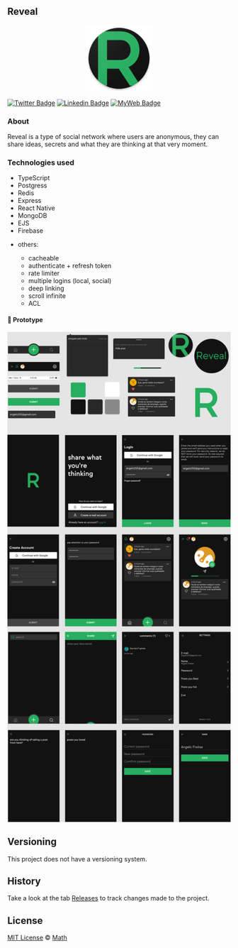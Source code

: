 ## Reveal

<p align="center">
  <img alt="logo" src="./assets/icon.png" width="150" />
</p>

[![Twitter Badge](https://img.shields.io/badge/-@t__h__e__u-1ca0f1?style=flat-square&labelColor=1ca0f1&logo=twitter&logoColor=white&link=https://twitter.com/t_h_e_u)](https://twitter.com/t_h_e_u) 
[![Linkedin Badge](https://img.shields.io/badge/-matheusgbatista-blue?style=flat-square&logo=Linkedin&logoColor=white&link=https://www.linkedin.com/in/matheusgbatista-3392bb153/)](https://www.linkedin.com/in/matheusgbatista/) 
[![MyWeb Badge](https://img.shields.io/badge/-t--heu.github.io-333?style=flat-square&link=https://t-heu.github.io/)](https://t-heu.github.io) 


### About
Reveal is a type of social network where users are anonymous, they can share ideas, secrets and what they are thinking at that very moment.

###  Technologies used
- TypeScript
- Postgress
- Redis
- Express
- React Native
- MongoDB
- EJS
- Firebase

<ul>
  <li>others:</li>
  <ul>
    <li>cacheable</li>
    <li>authenticate + refresh token</li>
    <li>rate limiter</li>
    <li>multiple logins (local, social)</li>
    <li>deep linking</li>
    <li>scroll infinite</li>
    <li>ACL</li>
  </ul>
</ul>

<h4>📸 Prototype</h4>
<p align="center">
  <img alt="schema_design" src="./docs/reveal.png" width="750" />
</p>

## Versioning
This project does not have a versioning system.

## History
Take a look at the tab [Releases](https://github.com/t-heu/reveal/releases) to track changes made to the project.

## License
[MIT License](./LICENSE) © [Math](https://github.com/t-heu/)
